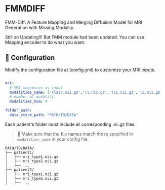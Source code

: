 # FMMDIFF
FMM-Diff: A Feature Mapping and Merging Diffusion Model for MRI Generation with Missing Modality.

Still on Updating!!! But FMM module had been updated. You can use Mapping encoder to do what you want.

## 🔧 Configuration

Modify the configuration file at (config.yml) to customize your MRI inputs.

```yaml

mri:
  # MRI sequences as input
  modalities_name: ['Flair.nii.gz','T1.nii.gz','T1c.nii.gz','T2.nii.gz' ]
  # number of modality
  modalities_num: 4

folder_path:
  data_store_path: "PATH/TO/DATA"

```
Each patient's folder must include all corresponding .nii.gz files.
> 📌 Make sure that the file names match those specified in `modalities_name` in your config file.
```
PATH/TO/DATA/
├── patient1/
│   ├── mri_type1.nii.gz
│   ├── mri_type2.nii.gz
│   └── ...
├── patient2/
│   ├── mri_type1.nii.gz
│   ├── mri_type2.nii.gz
│   └── ...

